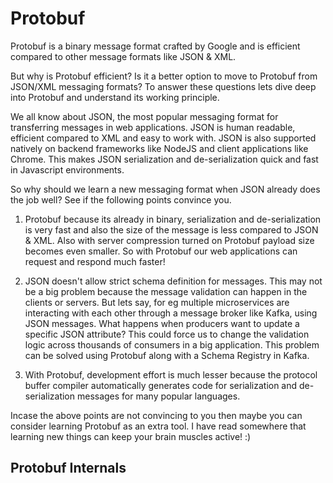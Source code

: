 # Protobuf

Protobuf is a binary message format crafted by Google and is efficient compared to other message formats like JSON & XML.

But why is Protobuf efficient? Is it a better option to move to Protobuf from JSON/XML messaging formats? To answer these questions lets dive deep into Protobuf and understand its working principle.   

We all know about JSON, the most popular messaging format for transferring messages in web applications. JSON is human readable, efficient compared to XML and easy to work with. JSON is also supported natively on backend frameworks like NodeJS and client applications like Chrome. This makes JSON serialization and de-serialization quick and fast in Javascript environments. 

So why should we learn a new messaging format when JSON already does the job well? See if the following points convince you. 

1. Protobuf because its already in binary, serialization and de-serialization is very fast and also the size of the message is less compared to JSON & XML. Also with server compression turned on Protobuf payload size becomes even smaller. So with Protobuf our web applications can request and respond much faster! 

2. JSON doesn't allow strict schema definition for messages. This may not be a big problem because the message validation can happen in the clients or servers. But lets say, for eg multiple microservices are interacting with each other through a message broker like Kafka, using JSON messages. What happens when producers want to update a specific JSON attribute? This could force us to change the validation logic across thousands of consumers in a big application. This problem can be solved using Protobuf along with a Schema Registry in Kafka. 

3. With Protobuf, development effort is much lesser because the protocol buffer compiler automatically generates code for serialization and de-serialization messages for many popular languages. 

Incase the above points are not convincing to you then maybe you can consider learning Protobuf as an extra tool. I have read somewhere that learning new things can keep your brain muscles active! :)

## Protobuf Internals
